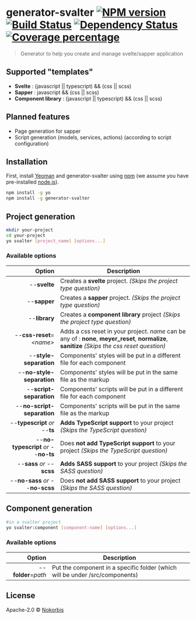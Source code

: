 # generator-svalter [![NPM version][npm-image]][npm-url] [![Build Status][travis-image]][travis-url] [![Dependency Status][daviddm-image]][daviddm-url] [![Coverage percentage][coveralls-image]][coveralls-url]
> Generator to help you create and manage svelte/sapper application

## Supported "templates"

- **Svelte** : (javascript || typescript) && (css || scss)
- **Sapper** : javascript && (css || scss)
- **Component library** : (javascript || typescript) && (css || scss)

## Planned features

- Page generation for sapper
- Script generation (models, services, actions) (according to script configuration)

## Installation

First, install [Yeoman](http://yeoman.io) and generator-svalter using [npm](https://www.npmjs.com/) (we assume you have pre-installed [node.js](https://nodejs.org/)).

```bash
npm install -g yo
npm install -g generator-svalter
```

## Project generation

```bash
mkdir your-project
cd your-project
yo svalter [project_name] [options...]
```


### Available options


| Option | Description |
| ---:   | ---         |
| --**svelte** | Creates a **svelte** project. *(Skips the project type question)* |
| --**sapper** | Creates a **sapper** project. *(Skips the project type question)* |
| --**library** | Creates a **component library** project *(Skips the project type question)* |
| --**css-reset**=*\<name>* | Adds a css reset in your project. *name* can be any of : **none**, **meyer_reset**, **normalize**, **sanitize** *(Skips the css reset question)* |
| --**style-separation** | Components' styles will be put in a different file for each component |
| --**no-style-separation** | Components' styles will be put in the same file as the markup |
| --**script-separation** | Components' scripts will be put in a different file for each component |
| --**no-script-separation** | Components' scripts will be put in the same file as the markup |
| --**typescript**  *or*  --**ts** | **Adds TypeScript support** to your project *(Skips the TypeScript question)* |
| --**no-typescript** *or* --**no-ts** | Does **not add TypeScript support** to your project *(Skips the TypeScript question)* | 
| --**sass** *or* --**scss** | **Adds SASS support** to your project *(Skips the SASS question)* |
| --**no-sass** *or* --**no-scss** | Does **not add SASS support** to your project *(Skips the SASS question)* |

## Component generation

```bash
#in a svalter project
yo svalter:component [component-name] [options...]
```

### Available options

| Option | Description |
| ---:   | ---         |
| --**folder**=*path* | Put the component in a specific folder (which will be under /src/components) |

## License

Apache-2.0 © [Nokorbis](https://github.com/Nokorbis)


[npm-image]: https://badge.fury.io/js/generator-svalter.svg
[npm-url]: https://npmjs.org/package/generator-svalter
[travis-image]: https://travis-ci.com/Nokorbis/generator-svalter.svg?branch=master
[travis-url]: https://travis-ci.com/Nokorbis/generator-svalter
[daviddm-image]: https://david-dm.org/Nokorbis/generator-svalter.svg?theme=shields.io
[daviddm-url]: https://david-dm.org/Nokorbis/generator-svalter
[coveralls-image]: https://coveralls.io/repos/Nokorbis/generator-svalter/badge.svg
[coveralls-url]: https://coveralls.io/r/Nokorbis/generator-svalter
